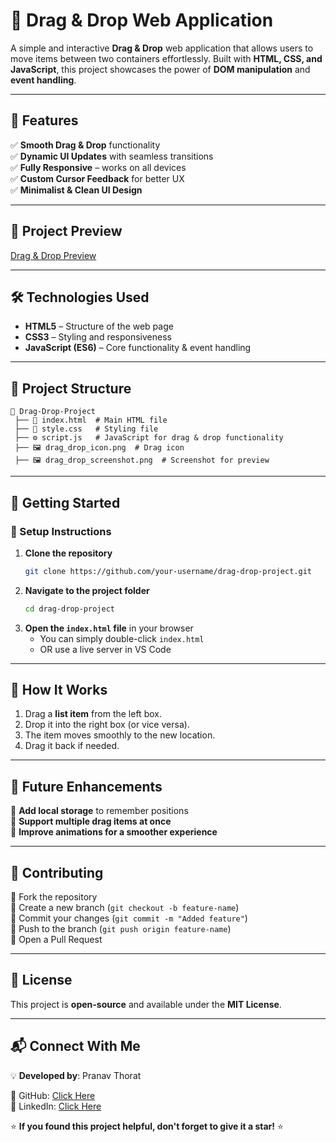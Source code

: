 # 🚀 Drag & Drop Web Application

A simple and interactive **Drag & Drop** web application that allows users to move items between two containers effortlessly. Built with **HTML, CSS, and JavaScript**, this project showcases the power of **DOM manipulation** and **event handling**.

---

## 🎯 Features
✅ **Smooth Drag & Drop** functionality  
✅ **Dynamic UI Updates** with seamless transitions  
✅ **Fully Responsive** – works on all devices  
✅ **Custom Cursor Feedback** for better UX  
✅ **Minimalist & Clean UI Design**  

---

## 📸 Project Preview

[Drag & Drop Preview](https://drag-and-drop-six-iota.vercel.app/)

---

## 🛠️ Technologies Used
- **HTML5** – Structure of the web page  
- **CSS3** – Styling and responsiveness  
- **JavaScript (ES6)** – Core functionality & event handling  

---

## 📂 Project Structure
```
📂 Drag-Drop-Project
 ├── 📄 index.html  # Main HTML file
 ├── 🎨 style.css   # Styling file
 ├── ⚙️ script.js   # JavaScript for drag & drop functionality
 ├── 🖼️ drag_drop_icon.png  # Drag icon
 ├── 🖼️ drag_drop_screenshot.png  # Screenshot for preview
```

---

## 🚀 Getting Started

### 🔧 Setup Instructions
1. **Clone the repository**  
   ```sh
   git clone https://github.com/your-username/drag-drop-project.git
   ```
2. **Navigate to the project folder**  
   ```sh
   cd drag-drop-project
   ```
3. **Open the `index.html` file** in your browser  
   - You can simply double-click `index.html`  
   - OR use a live server in VS Code  

---

## 📖 How It Works
1. Drag a **list item** from the left box.  
2. Drop it into the right box (or vice versa).  
3. The item moves smoothly to the new location.  
4. Drag it back if needed.  

---

## 📌 Future Enhancements
🚀 **Add local storage** to remember positions  
🚀 **Support multiple drag items at once**  
🚀 **Improve animations for a smoother experience**  

---

## 🤝 Contributing
🔹 Fork the repository  
🔹 Create a new branch (`git checkout -b feature-name`)  
🔹 Commit your changes (`git commit -m "Added feature"`)  
🔹 Push to the branch (`git push origin feature-name`)  
🔹 Open a Pull Request  

---

## 📜 License
This project is **open-source** and available under the **MIT License**.  

---

## 📬 Connect With Me
💡 **Developed by**: Pranav Thorat

🔗 GitHub: [Click Here](https://github.com/PranavThorat1432)  
🔗 LinkedIn: [Click Here](https://linkedin.com/in/curiouspranavthorat/)    


⭐ **If you found this project helpful, don't forget to give it a star!** ⭐  
